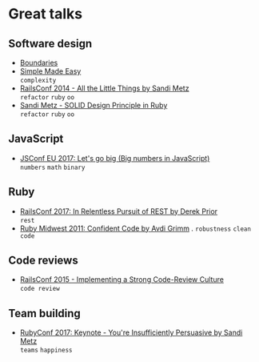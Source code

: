 # Great talks

## Software design
- [Boundaries](https://www.destroyallsoftware.com/talks/boundaries)
- [Simple Made Easy](https://www.infoq.com/presentations/Simple-Made-Easy)  
  `complexity`
- [RailsConf 2014 - All the Little Things by Sandi Metz](https://www.youtube.com/watch?v=8bZh5LMaSmE)  
  `refactor` `ruby` `oo`
- [Sandi Metz - SOLID Design Principle in Ruby](https://www.youtube.com/watch?v=8STtzjyDTTQ)  
  `refactor` `ruby` `oo`

## JavaScript
- [JSConf EU 2017: Let's go big (Big numbers in JavaScript)](https://www.youtube.com/watch?v=9SHOfZI_SsM)  
  `numbers` `math` `binary`

## Ruby
- [RailsConf 2017: In Relentless Pursuit of REST by Derek Prior](https://www.youtube.com/watch?v=HctYHe-YjnE)  
  `rest`
- [Ruby Midwest 2011: Confident Code by Avdi Grimm](https://www.youtube.com/watch?v=T8J0j2xJFgQ) . 
  `robustness` `clean code`

## Code reviews
- [RailsConf 2015 - Implementing a Strong Code-Review Culture](https://www.youtube.com/watch?v=PJjmw9TRB7s)  
  `code review`

## Team building
- [RubyConf 2017: Keynote - You're Insufficiently Persuasive by Sandi Metz](https://www.youtube.com/watch?v=VzWLGMtXflg)  
  `teams` `happiness`
